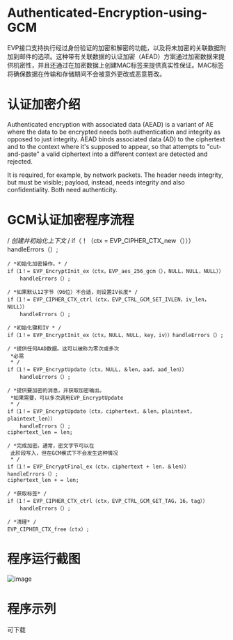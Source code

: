 # Authenticated-Encryption-using-GCM
EVP接口支持执行经过身份验证的加密和解密的功能，以及将未加密的关联数据附加到邮件的选项。这种带有关联数据的认证加密（AEAD）方案通过加密数据来提供机密性，并且还通过在加密数据上创建MAC标签来提供真实性保证。MAC标签将确保数据在传输和存储期间不会被意外更改或恶意篡改。


# 认证加密介绍
Authenticated encryption with associated data (AEAD) is a variant of AE where the data to be encrypted needs both authentication and integrity as opposed to just integrity. AEAD binds associated data (AD) to the ciphertext and to the context where it's supposed to appear, so that attempts to "cut-and-paste" a valid ciphertext into a different context are detected and rejected.

It is required, for example, by network packets. The header needs integrity, but must be visible; payload, instead, needs integrity and also confidentiality. Both need authenticity.

# GCM认证加密程序流程
/ *创建并初始化上下文* / 
	if（！（ctx = EVP_CIPHER_CTX_new（）））handleErrors（）; 

	/ *初始化加密操作。* / 
	if（1！= EVP_EncryptInit_ex（ctx，EVP_aes_256_gcm（），NULL，NULL，NULL））
		handleErrors（）; 

	/ *如果默认12字节（96位）不合适，则设置IV长度* / 
	if（1！= EVP_CIPHER_CTX_ctrl（ctx，EVP_CTRL_GCM_SET_IVLEN，iv_len，NULL））
		handleErrors（）;

	/ *初始化键和IV * / 
	if（1！= EVP_EncryptInit_ex（ctx，NULL，NULL，key，iv））handleErrors（）; 

	/ *提供任何AAD数据。这可以被称为零次或多次
	 *必需
	 * / 
	if（1！= EVP_EncryptUpdate（ctx，NULL，＆len，aad，aad_len））
		handleErrors（）; 

	/ *提供要加密的消息，并获取加密输出。
	 *如果需要，可以多次调用EVP_EncryptUpdate 
	 * / 
	if（1！= EVP_EncryptUpdate（ctx，ciphertext，＆len，plaintext，plaintext_len））
		handleErrors（）; 
	ciphertext_len = len; 

	/ *完成加密。通常，密文字节可以在
	 此阶段写入，但在GCM模式下不会发生这种情况
	 * / 
	if（1！= EVP_EncryptFinal_ex（ctx，ciphertext + len，＆len））handleErrors（）; 
	ciphertext_len + = len; 

	/ *获取标签* / 
	if（1！= EVP_CIPHER_CTX_ctrl（ctx，EVP_CTRL_GCM_GET_TAG，16，tag））
		handleErrors（）; 

	/ *清理* / 
	EVP_CIPHER_CTX_free（ctx）; 
	
# 程序运行截图
![image](https://github.com/Ruipeng-LI/Authenticated-Encryption-using-GCM/blob/master/%E6%90%9C%E7%8B%97%E6%88%AA%E5%9B%BE20190129204128.png)
# 程序示列
可下载



